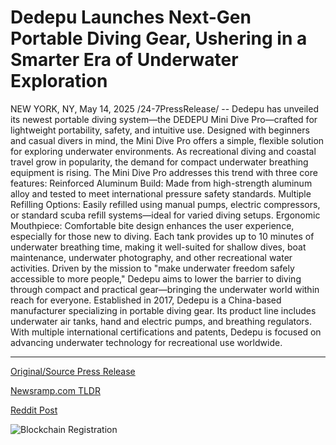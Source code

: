 # Dedepu Launches Next-Gen Portable Diving Gear, Ushering in a Smarter Era of Underwater Exploration

NEW YORK, NY, May 14, 2025 /24-7PressRelease/ -- Dedepu has unveiled its newest portable diving system—the DEDEPU Mini Dive Pro—crafted for lightweight portability, safety, and intuitive use. Designed with beginners and casual divers in mind, the Mini Dive Pro offers a simple, flexible solution for exploring underwater environments.  As recreational diving and coastal travel grow in popularity, the demand for compact underwater breathing equipment is rising. The Mini Dive Pro addresses this trend with three core features:  Reinforced Aluminum Build: Made from high-strength aluminum alloy and tested to meet international pressure safety standards.  Multiple Refilling Options: Easily refilled using manual pumps, electric compressors, or standard scuba refill systems—ideal for varied diving setups.  Ergonomic Mouthpiece: Comfortable bite design enhances the user experience, especially for those new to diving.  Each tank provides up to 10 minutes of underwater breathing time, making it well-suited for shallow dives, boat maintenance, underwater photography, and other recreational water activities.  Driven by the mission to "make underwater freedom safely accessible to more people," Dedepu aims to lower the barrier to diving through compact and practical gear—bringing the underwater world within reach for everyone.  Established in 2017, Dedepu is a China-based manufacturer specializing in portable diving gear. Its product line includes underwater air tanks, hand and electric pumps, and breathing regulators. With multiple international certifications and patents, Dedepu is focused on advancing underwater technology for recreational use worldwide. 

---

[Original/Source Press Release](https://www.24-7pressrelease.com/press-release/522721/dedepu-launches-next-gen-portable-diving-gear-ushering-in-a-smarter-era-of-underwater-exploration)
                    

[Newsramp.com TLDR](https://newsramp.com/curated-news/dedepu-unveils-portable-mini-dive-pro-for-recreational-diving/ad471928f4f383f9d87ef6a26c317184) 

 



[Reddit Post](https://www.reddit.com/r/newsramp/comments/1km94ig/dedepu_unveils_portable_mini_dive_pro_for/) 



![Blockchain Registration](https://cdn.newsramp.app/24-7PressRelease/qrcode/255/14/goldbzrH.webp)
